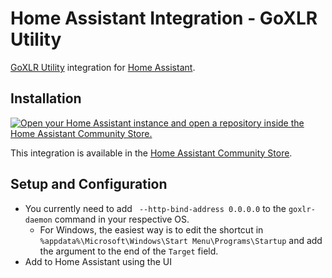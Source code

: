# Home Assistant Integration - GoXLR Utility

[GoXLR Utility](https://github.com/GoXLR-on-Linux/goxlr-utility) integration for [Home Assistant](https://www.home-assistant.io/).

## Installation

[![Open your Home Assistant instance and open a repository inside the Home Assistant Community Store.](https://my.home-assistant.io/badges/hacs_repository.svg)](https://my.home-assistant.io/redirect/hacs_repository/?owner=timmo001&repository=homeassistant-integration-goxlr-utility&category=integration)

This integration is available in the [Home Assistant Community Store](https://hacs.xyz/).

## Setup and Configuration

- You currently need to add ` --http-bind-address 0.0.0.0` to the `goxlr-daemon` command in your respective OS.
    - For Windows, the easiest way is to edit the shortcut in `%appdata%\Microsoft\Windows\Start Menu\Programs\Startup` and add the argument to the end of the `Target` field.
- Add to Home Assistant using the UI
